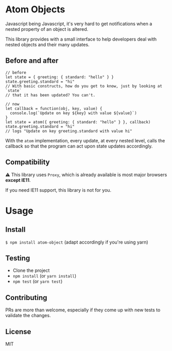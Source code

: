 # Atom Objects

Javascript being Javascript, it's very hard to get notifications when a nested property of an object is altered.

This library provides with a small interface to help developers deal with nested objects and their many updates.

## Before and after

```
// before
let state = { greeting: { standard: "hello" } }
state.greeting.standard = "hi"
// With basic constructs, how do you get to know, just by looking at `state`
// that it has been updated? You can't.
```

```
// now
let callback = function(obj, key, value) {
  console.log(`Update on key ${key} with value ${value}`)
}
let state = atom({ greeting: { standard: "hello" } }, callback)
state.greeting.standard = "hi"
// logs "Update on key greeting.standard with value hi"
```

With the `atom` implementation, every update, at every nested level, calls the callback so that the program
can act upon state updates accordingly.

## Compatibility

⚠️ This library uses `Proxy`, which is already available is most major browsers **except IE11**.

If you need IE11 support, this library is not for you.

# Usage

## Install

`$ npm install atom-object` (adapt accordingly if you're using yarn)

## Testing

* Clone the project
* `npm install` (or `yarn install`)
* `npm test` (or `yarn test`)

## Contributing

PRs are more than welcome, especially if they come up with new tests
to validate the changes.

## License

MIT
